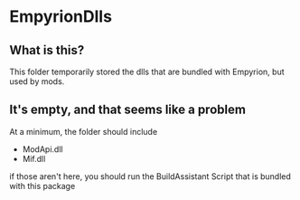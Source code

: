 # EmpyrionDlls

## What is this?

This folder temporarily stored the dlls that are bundled with Empyrion, but used by mods.

## It's empty, and that seems like a problem

At a minimum, the folder should include
* ModApi.dll
* Mif.dll

if those aren't here, you should run the BuildAssistant Script that is bundled with this package
